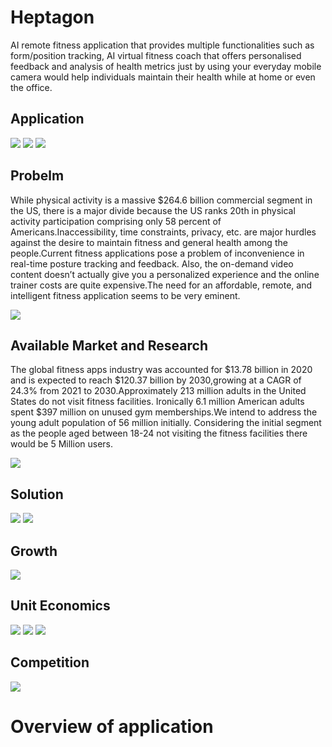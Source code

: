 # Heptagon

  AI remote fitness application that provides multiple functionalities such as form/position tracking, AI virtual fitness coach that offers personalised feedback and analysis of health metrics just by using your everyday mobile camera would help individuals maintain their health while at home or even the office.

## Application

 <img src="snaps/ss1 (1).png">

 <img src="snaps/ss1 (2).png">

 <img src="snaps/ss1 (3).png">


## Probelm
 
While physical activity is a massive $264.6 billion commercial segment in the US, there is a major divide because the US ranks 20th in physical activity participation comprising only 58 percent of Americans.Inaccessibility, time constraints, privacy, etc. are major hurdles against the desire to maintain fitness and general health among the people.Current fitness applications pose a problem of inconvenience in real-time posture tracking and feedback. Also, the on-demand video content doesn’t actually give you a personalized experience and the online trainer costs are quite expensive.The need for an affordable, remote, and intelligent fitness application seems to be very  eminent.
 
 <img src="snaps/155 (3).png">



## Available Market and Research 

The global fitness apps industry was accounted for $13.78 billion in 2020 and is expected to reach $120.37 billion by 2030,growing at a CAGR of 24.3% from 2021 to 2030.Approximately 213 million adults in the United States do not visit fitness facilities. Ironically 6.1 million American adults spent $397 million on unused gym memberships.We intend to address the young adult population of 56 million initially. Considering the initial segment as the people aged between 18-24 not visiting the fitness facilities there would be 5 Million users.

<img src="snaps/155 (1).png">


## Solution

<img src="snaps/155 (5).png">

<img src="snaps/155 (4).png">

## Growth
<img src="snaps/155 (6).png">

## Unit Economics
<img src="snaps/155 (9).png">

<img src="snaps/155 (10).png">
<img src="snaps/155 (11).png">

## Competition
<img src="snaps/155 (7).png">

# Overview of application

